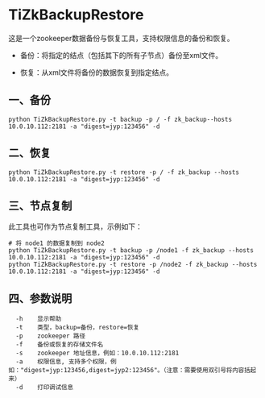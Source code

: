 # TiZkBackupRestore

这是一个zookeeper数据备份与恢复工具，支持权限信息的备份和恢复。

- 备份：将指定的结点（包括其下的所有子节点）备份至xml文件。

- 恢复：从xml文件将备份的数据恢复到指定结点。

## 一、备份
```
python TiZkBackupRestore.py -t backup -p / -f zk_backup--hosts 10.0.10.112:2181 -a "digest=jyp:123456" -d
```

## 二、恢复
```
python TiZkBackupRestore.py -t restore -p / -f zk_backup --hosts 10.0.10.112:2181 -a "digest=jyp:123456" -d
```

## 三、节点复制

  此工具也可作为节点复制工具，示例如下：
```
# 将 node1 的数据复制到 node2
python TiZkBackupRestore.py -t backup -p /node1 -f zk_backup --hosts 10.0.10.112:2181 -a "digest=jyp:123456" -d
python TiZkBackupRestore.py -t restore -p /node2 -f zk_backup --hosts 10.0.10.112:2181 -a "digest=jyp:123456" -d
```

## 四、参数说明
```
  -h    显示帮助
  -t    类型，backup=备份，restore=恢复
  -p    zookeeper 路径
  -f    备份或恢复的存储文件名
  -s    zookeeper 地址信息，例如：10.0.10.112:2181
  -a    权限信息, 支持多个权限，例如："digest=jyp:123456,digest=jyp2:123456"。（注意：需要使用双引号将内容括起来）
  -d    打印调试信息
```
